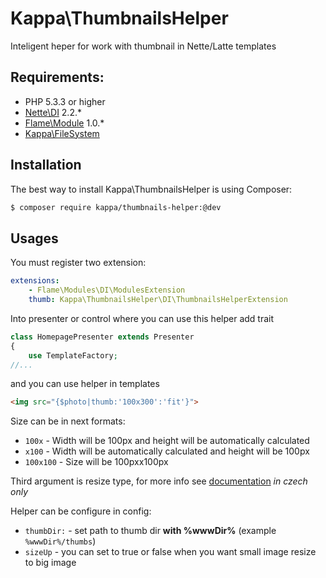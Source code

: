 # Kappa\ThumbnailsHelper

Inteligent heper for work with thumbnail in Nette/Latte templates

## Requirements:

* PHP 5.3.3 or higher
* [Nette\DI](https://github.com/nette/di) 2.2.*
* [Flame\Module](https://github.com/flame-org/modules) 1.0.*
* [Kappa\FileSystem](https://github.com/Kappa-org/FileSystem)

## Installation

The best way to install Kappa\ThumbnailsHelper is using Composer:
```bash
$ composer require kappa/thumbnails-helper:@dev
```

## Usages

You must register two extension:
```yaml
extensions:
	- Flame\Modules\DI\ModulesExtension
	thumb: Kappa\ThumbnailsHelper\DI\ThumbnailsHelperExtension
```

Into presenter or control where you can use this helper add trait
```php
class HomepagePresenter extends Presenter
{
	use TemplateFactory;
//...
```

and you can use helper in templates
```html
<img src="{$photo|thumb:'100x300':'fit'}">
```
Size can be in next formats:
* ```100x``` - Width will be 100px and height will be automatically calculated
* ```x100``` - Width will be automatically calculated and height will be 100px
* ```100x100``` - Size will be 100pxx100px

Third argument is resize type, for more info see [documentation](http://doc.nette.org/cs/2.1/images#toc-zmena-velikosti)
 *in czech only*


Helper can be configure in config:
* ```thumbDir:``` - set path to thumb dir **with %wwwDir%** (example ```%wwwDir%/thumbs```)
* ```sizeUp``` - you can set to true or false when you want small image resize to big image
